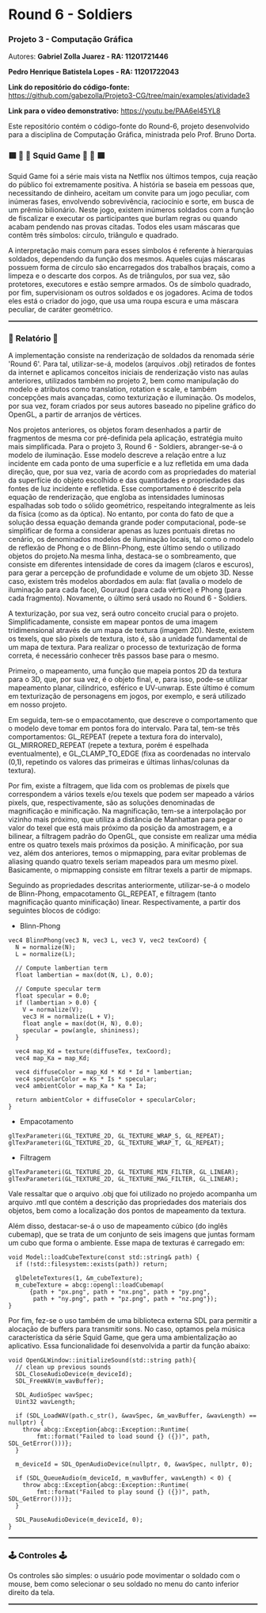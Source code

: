 # Round 6 - Soldiers
### Projeto 3 - Computação Gráfica

Autores: **Gabriel Zolla Juarez - RA: 11201721446**

**Pedro Henrique Batistela Lopes - RA: 11201722043**

**Link do repositório do código-fonte:** https://github.com/gabezolla/Projeto3-CG/tree/main/examples/atividade3

**Link para o vídeo demonstrativo:** https://youtu.be/PAA6el45YL8

Este repositório contém o código-fonte do Round-6, projeto desenvolvido para a disciplina de Computação Gráfica, ministrada pelo Prof. Bruno Dorta.

### :red_square: :small_red_triangle: :red_circle: Squid Game :red_circle: :small_red_triangle: :red_square:

Squid Game foi a série mais vista na Netflix nos últimos tempos, cuja reação do público foi extremamente positiva. A história se baseia em pessoas que, necessitando de dinheiro, aceitam um convite para um jogo peculiar, com inúmeras fases, envolvendo sobrevivência, raciocínio e sorte, em busca de um prêmio bilionário. Neste jogo, existem inúmeros soldados com a função de fiscalizar e executar os participantes que burlam regras ou quando acabam pendendo nas provas citadas. Todos eles usam máscaras que contêm três símbolos: círculo, triângulo e quadrado.

A interpretação mais comum para esses símbolos é referente à hierarquias soldados, dependendo da função dos mesmos. Aqueles cujas máscaras possuem forma de círculo são encarregados dos trabalhos braçais, como a limpeza e o descarte dos corpos. As de triângulos, por sua vez, são protetores, executores e estão sempre armados. Os de símbolo quadrado, por fim, supervisionam os outros soldados e os jogadores. Acima de todos eles está o criador do jogo, que usa uma roupa escura e uma máscara peculiar, de caráter geométrico. 

<hr style="border:1px solid gray"> </hr>

### :page_with_curl: **Relatório** :page_with_curl:

A implementação consiste na renderização de soldados da renomada série 'Round 6'. Para tal, utilizar-se-á, modelos (arquivos .obj) retirados de fontes da internet e aplicamos conceitos iniciais de renderização visto nas aulas anteriores, utilizados também no projeto 2, bem como manipulação do modelo e atributos como translation, rotation e scale, e também concepções mais avançadas, como texturização e iluminação. Os modelos, por sua vez, foram criados por seus autores baseado no pipeline gráfico do OpenGL, a partir de arranjos de vértices. 

Nos projetos anteriores, os objetos foram desenhados a partir de fragmentos de mesma cor pré-definida pela aplicação, estratégia muito mais simplificada. Para o projeto 3, Round 6 - Soldiers, abranger-se-á o modelo de iluminação. Esse modelo descreve a relação entre a luz incidente em cada ponto de uma superfície e a luz refletida em uma dada direção, que, por sua vez, varia de acordo com as propriedades do material da superfície do objeto escolhido e das quantidades e propriedades das fontes de luz incidente e refletida. Esse comportamento é descrito pela equação de renderização, que engloba as intensidades luminosas espalhadas sob todo o sólido geométrico, respeitando integralmente as leis da física (como as da óptica). No entanto, por conta do fato de que a solução dessa equação demanda grande poder computacional, pode-se simplificar de forma a considerar apenas as luzes pontuais diretas no cenário, os denominados modelos de iluminação locais, tal como o modelo de reflexão de Phong e o de Blinn-Phong, este último sendo o utilizado objetos do projeto.Na mesma linha, destaca-se o sombreamento, que consiste em diferentes intensidade de cores da imagem (claros e escuros), para gerar a percepção de profundidade e volume de um objeto 3D. Nesse caso, existem três modelos abordados em aula: flat (avalia o modelo de iluminação para cada face), Gouraud (para cada vértice) e Phong (para cada fragmento). Novamente, o último será usado no Round 6 - Soldiers.

A texturização, por sua vez, será outro conceito crucial para o projeto. Simplificadamente, consiste em mapear pontos de uma imagem tridimensional através de um mapa de textura (imagem 2D). Neste, existem os texels, que são pixels de textura, isto é, são a unidade fundamental de um mapa de textura. Para realizar o processo de texturização de forma correta, é necessário conhecer três passos base para o mesmo. 

Primeiro, o mapeamento, uma função que mapeia pontos 2D da textura para o 3D, que, por sua vez, é o objeto final, e, para isso, pode-se utilizar mapeamento planar, cilíndrico, esférico e UV-unwrap. Este último é comum em texturização de personagens em jogos, por exemplo, e será utilizado em nosso projeto. 

Em seguida, tem-se o empacotamento, que descreve o comportamento que o modelo deve tomar em pontos fora do intervalo. Para tal, tem-se três comportamentos: GL_REPEAT (repete a textura fora do intervalo), GL_MIRRORED_REPEAT (repete a textura, porém é espelhada eventualmente), e GL_CLAMP_TO_EDGE (fixa as coordenadas no intervalo (0,1), repetindo os valores das primeiras e últimas linhas/colunas da textura). 

Por fim, existe a filtragem, que lida com os problemas de pixels que correspondem a vários texels e/ou texels que podem ser mapeado a vários pixels, que, respectivamente, são as soluções denominadas de magnificação e minificação. Na magnificação, tem-se a interpolação por vizinho mais próximo, que utiliza a distância de Manhattan para pegar o valor do texel que está mais próximo da posição da amostragem, e a bilinear, a filtragem padrão do OpenGL, que consiste em realizar uma média entre os quatro texels mais próximos da posição. A minificação, por sua vez, além dos anteriores, temos o mipmapping, para evitar problemas de aliasing quando quatro texels seriam mapeados para um mesmo pixel. Basicamente, o mipmapping consiste em filtrar texels a partir de mipmaps.

Seguindo as propriedades descritas anteriormente, utilizar-se-á o modelo de Blinn-Phong, empacotamento GL_REPEAT, e filtragem (tanto magnificação quanto minificação) linear. Respectivamente, a partir dos seguintes blocos de código:

* Blinn-Phong
```
vec4 BlinnPhong(vec3 N, vec3 L, vec3 V, vec2 texCoord) {
  N = normalize(N);
  L = normalize(L);

  // Compute lambertian term
  float lambertian = max(dot(N, L), 0.0);

  // Compute specular term
  float specular = 0.0;
  if (lambertian > 0.0) {
    V = normalize(V);
    vec3 H = normalize(L + V);
    float angle = max(dot(H, N), 0.0);
    specular = pow(angle, shininess);
  }

  vec4 map_Kd = texture(diffuseTex, texCoord);
  vec4 map_Ka = map_Kd;

  vec4 diffuseColor = map_Kd * Kd * Id * lambertian;
  vec4 specularColor = Ks * Is * specular;
  vec4 ambientColor = map_Ka * Ka * Ia;

  return ambientColor + diffuseColor + specularColor;
}
```

* Empacotamento
```
glTexParameteri(GL_TEXTURE_2D, GL_TEXTURE_WRAP_S, GL_REPEAT);
glTexParameteri(GL_TEXTURE_2D, GL_TEXTURE_WRAP_T, GL_REPEAT);
```

* Filtragem
```
glTexParameteri(GL_TEXTURE_2D, GL_TEXTURE_MIN_FILTER, GL_LINEAR);
glTexParameteri(GL_TEXTURE_2D, GL_TEXTURE_MAG_FILTER, GL_LINEAR);
```

Vale ressaltar que o arquivo .obj que foi utilizado no projedo acompanha um arquivo .mtl que contém a descrição das propriedades dos materiais dos objetos, bem como a localização dos pontos de mapeamento da textura.

Além disso, destacar-se-á o uso de mapeamento cúbico (do inglês cubemap), que se trata de um conjunto de seis imagens que juntas formam um cubo que forma o ambiente. Esse mapa de texturas é carregado em:

```
void Model::loadCubeTexture(const std::string& path) {
  if (!std::filesystem::exists(path)) return;

  glDeleteTextures(1, &m_cubeTexture);
  m_cubeTexture = abcg::opengl::loadCubemap(
      {path + "px.png", path + "nx.png", path + "py.png",
       path + "ny.png", path + "pz.png", path + "nz.png"});
}
```

Por fim, fez-se o uso também de uma biblioteca externa SDL para permitir a alocação de buffers para transmitir sons. No caso, optamos pela música característica da série Squid Game, que gera uma ambientalização ao aplicativo. Essa funcionalidade foi desenvolvida a partir da função abaixo:

```
void OpenGLWindow::initializeSound(std::string path){
  // clean up previous sounds
  SDL_CloseAudioDevice(m_deviceId);
  SDL_FreeWAV(m_wavBuffer);

  SDL_AudioSpec wavSpec;
  Uint32 wavLength;

  if (SDL_LoadWAV(path.c_str(), &wavSpec, &m_wavBuffer, &wavLength) == nullptr) {
    throw abcg::Exception{abcg::Exception::Runtime(
        fmt::format("Failed to load sound {} ({})", path, SDL_GetError()))};
  }

  m_deviceId = SDL_OpenAudioDevice(nullptr, 0, &wavSpec, nullptr, 0);

  if (SDL_QueueAudio(m_deviceId, m_wavBuffer, wavLength) < 0) {
    throw abcg::Exception{abcg::Exception::Runtime(
        fmt::format("Failed to play sound {} ({})", path, SDL_GetError()))};
  }

  SDL_PauseAudioDevice(m_deviceId, 0);
}
```


<hr style="border:1px solid gray"> </hr>

### :joystick: **Controles** :joystick:

Os controles são simples: o usuário pode movimentar o soldado com o mouse, bem como selecionar o seu soldado no menu do canto inferior direito da tela. 

<hr style="border:1px solid gray"> </hr>

